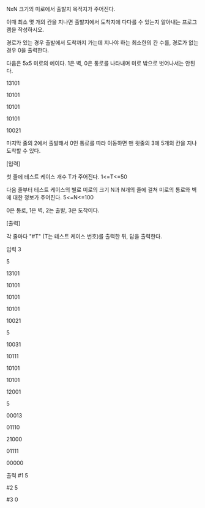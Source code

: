 NxN 크기의 미로에서 출발지 목적지가 주어진다.

이때 최소 몇 개의 칸을 지나면 출발지에서 도착지에 다다를 수 있는지 알아내는 프로그램을 작성하시오.

경로가 있는 경우 출발에서 도착까지 가는데 지나야 하는 최소한의 칸 수를, 경로가 없는 경우 0을 출력한다.

다음은 5x5 미로의 예이다. 1은 벽, 0은 통로를 나타내며 미로 밖으로 벗어나서는 안된다.

13101

10101

10101

10101

10021

마지막 줄의 2에서 출발해서 0인 통로를 따라 이동하면 맨 윗줄의 3에 5개의 칸을 지나 도착할 수 있다.


[입력]

첫 줄에 테스트 케이스 개수 T가 주어진다.  1<=T<=50

다음 줄부터 테스트 케이스의 별로 미로의 크기 N과 N개의 줄에 걸쳐 미로의 통로와 벽에 대한 정보가 주어진다. 5<=N<=100

0은 통로, 1은 벽, 2는 출발, 3은 도착이다.

[출력]

각 줄마다 "#T" (T는 테스트 케이스 번호)를 출력한 뒤, 답을 출력한다.

입력
3

5

13101

10101

10101

10101

10021

5

10031

10111

10101

10101

12001

5

00013

01110

21000

01111

00000	 

출력
#1 5

#2 5

#3 0
